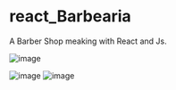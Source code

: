# react_Barbearia

   A Barber Shop meaking with React and Js.

   ![image](https://github.com/Shystra/react_Barbearia/assets/124002796/44eaa06c-b61a-4c54-9b1c-f5b77b85646c)

   ![image](https://github.com/Shystra/react_Barbearia/assets/124002796/91552724-447c-4b2f-bbac-e9b315ae6b7b)  ![image](https://github.com/Shystra/react_Barbearia/assets/124002796/e00bccb0-9a2a-4b3e-8c8d-30283f476f1d)


  



 
